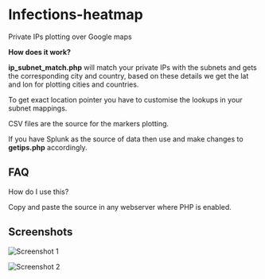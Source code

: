 Infections-heatmap
==================

Private IPs plotting over Google maps

**How does it work?**

**ip_subnet_match.php** will match your private IPs with the subnets and gets the corresponding city and country, based on these details we get the lat and lon for plotting cities and countries.

To get exact location pointer you have to customise the lookups in your subnet mappings.

CSV files are the source for the markers plotting.

If you have Splunk as the source of data then use and make changes to **getips.php** accordingly.

## FAQ
How do I use this?

Copy and paste the source in any webserver where PHP is enabled.


## Screenshots

![Screenshot 1](https://raw.github.com/asifhj/infections-heatmap/master/Screenshot.png)

![Screenshot 2](https://raw.github.com/asifhj/infections-heatmap/master/Screenshot-1.png)


